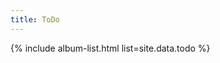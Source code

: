 ```yaml
---
title: ToDo
---
```


<!-- listed from _data/albums_todo.yaml -->
{% include album-list.html list=site.data.todo %}
